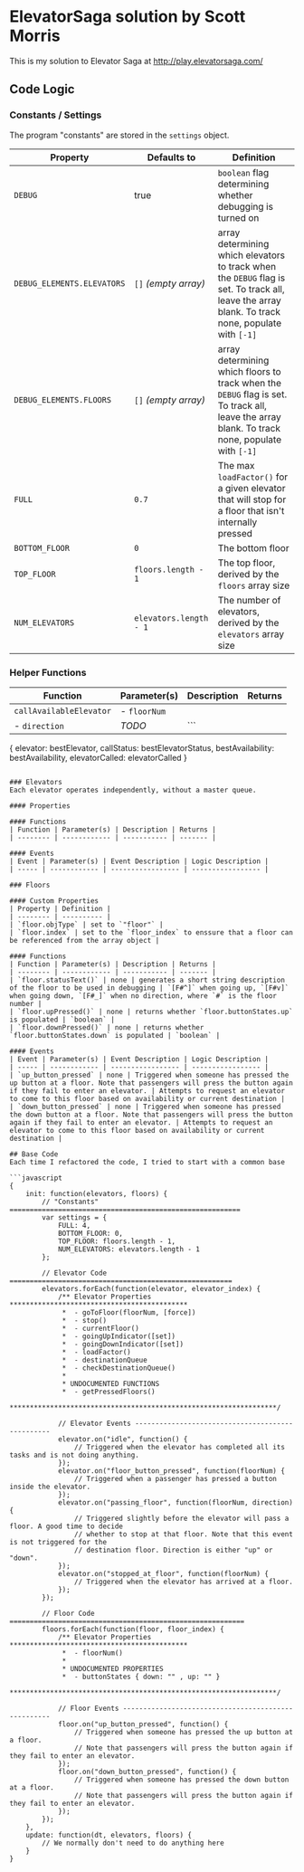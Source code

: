 # ElevatorSaga solution by Scott Morris

This is my solution to Elevator Saga at http://play.elevatorsaga.com/

## Code Logic
### Constants / Settings
The program "constants" are stored in the `settings` object.

| Property | Defaults to | Definition |
| -------- | ----------- | ---------- |
| `DEBUG` | true | `boolean` flag determining whether debugging is turned on |
| `DEBUG_ELEMENTS.ELEVATORS` | `[]` _(empty array)_ | array determining which elevators to track when the `DEBUG` flag is set. To track all, leave the array blank. To track none, populate with `[-1]` |
| `DEBUG_ELEMENTS.FLOORS` | `[]` _(empty array)_ | array determining which floors to track when the `DEBUG` flag is set. To track all, leave the array blank. To track none, populate with `[-1]` |
| `FULL` | `0.7` | The max `loadFactor()` for a given elevator that will stop for a floor that isn't internally pressed |
| `BOTTOM_FLOOR` | `0` | The bottom floor |
| `TOP_FLOOR` | `floors.length - 1` | The top floor, derived by the `floors` array size |
| `NUM_ELEVATORS` | `elevators.length - 1` | The number of elevators, derived by the `elevators` array size |

### Helper Functions
| Function | Parameter(s) | Description | Returns |
| -------- | ------------ | ----------- | ------- |
| `callAvailableElevator` | - `floorNum`
- `direction` | *TODO* | ```
{
    elevator: bestElevator,
    callStatus: bestElevatorStatus,
    bestAvailability: bestAvailability,
    elevatorCalled: elevatorCalled
}
``` |

### Elevators
Each elevator operates independently, without a master queue.

#### Properties

#### Functions
| Function | Parameter(s) | Description | Returns |
| -------- | ------------ | ----------- | ------- |

#### Events
| Event | Parameter(s) | Event Description | Logic Description |
| ----- | ------------ | ----------------- | ----------------- |

### Floors

#### Custom Properties
| Property | Definition |
| -------- | ---------- |
| `floor.objType` | set to `"floor"` |
| `floor.index` | set to the `floor_index` to enssure that a floor can be referenced from the array object |

#### Functions
| Function | Parameter(s) | Description | Returns |
| -------- | ------------ | ----------- | ------- |
| `floor.statusText()` | none | generates a short string description of the floor to be used in debugging | `[F#^]` when going up, `[F#v]` when going down, `[F#_]` when no direction, where `#` is the floor number |
| `floor.upPressed()` | none | returns whether `floor.buttonStates.up` is populated | `boolean` |
| `floor.downPressed()` | none | returns whether `floor.buttonStates.down` is populated | `boolean` |

#### Events
| Event | Parameter(s) | Event Description | Logic Description |
| ----- | ------------ | ----------------- | ----------------- |
| `up_button_pressed` | none | Triggered when someone has pressed the up button at a floor. Note that passengers will press the button again if they fail to enter an elevator. | Attempts to request an elevator to come to this floor based on availability or current destination |
| `down_button_pressed` | none | Triggered when someone has pressed the down button at a floor. Note that passengers will press the button again if they fail to enter an elevator. | Attempts to request an elevator to come to this floor based on availability or current destination |

## Base Code
Each time I refactored the code, I tried to start with a common base

```javascript
{
    init: function(elevators, floors) {
        // "Constants" =========================================================
        var settings = {
            FULL: 4,
            BOTTOM_FLOOR: 0,
            TOP_FLOOR: floors.length - 1,
            NUM_ELEVATORS: elevators.length - 1
        };

        // Elevator Code =======================================================
        elevators.forEach(function(elevator, elevator_index) {
            /** Elevator Properties ********************************************
             *  - goToFloor(floorNum, [force])
             *  - stop()
             *  - currentFloor()
             *  - goingUpIndicator([set])
             *  - goingDownIndicator([set])
             *  - loadFactor()
             *  - destinationQueue
             *  - checkDestinationQueue()
             *
             * UNDOCUMENTED FUNCTIONS
             *  - getPressedFloors()
             ******************************************************************/

            // Elevator Events -------------------------------------------------
            elevator.on("idle", function() {
                // Triggered when the elevator has completed all its tasks and is not doing anything.
            });
            elevator.on("floor_button_pressed", function(floorNum) {
                // Triggered when a passenger has pressed a button inside the elevator.
            });
            elevator.on("passing_floor", function(floorNum, direction) {
                // Triggered slightly before the elevator will pass a floor. A good time to decide 
                // whether to stop at that floor. Note that this event is not triggered for the 
                // destination floor. Direction is either "up" or "down".
            });
            elevator.on("stopped_at_floor", function(floorNum) {
                // Triggered when the elevator has arrived at a floor.
            });
        });
        
        // Floor Code ==========================================================
        floors.forEach(function(floor, floor_index) {
            /** Elevator Properties ********************************************
             *  - floorNum()
             *
             * UNDOCUMENTED PROPERTIES
             *  - buttonStates { down: "" , up: "" }
             ******************************************************************/
            
            // Floor Events ----------------------------------------------------
            floor.on("up_button_pressed", function() {
                // Triggered when someone has pressed the up button at a floor. 
                // Note that passengers will press the button again if they fail to enter an elevator.
            });
            floor.on("down_button_pressed", function() {
                // Triggered when someone has pressed the down button at a floor. 
                // Note that passengers will press the button again if they fail to enter an elevator.
            });
        });
    },
    update: function(dt, elevators, floors) {
        // We normally don't need to do anything here
    }
}
```